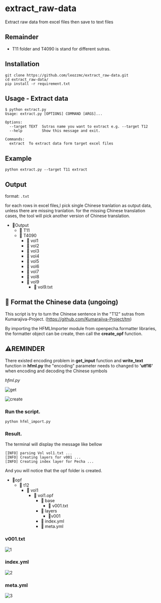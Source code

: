 # extract_raw-data
Extract raw data from excel files then save to text files

## Remainder
- T11 folder and T4090 is stand for different sutras.

## Installation
```
git clone https://github.com/leozzmc/extract_raw-data.git
cd extract_raw-data/
pip install -r requirement.txt
```

## Usage - Extract data

```
$ python extract.py 
Usage: extract.py [OPTIONS] COMMAND [ARGS]...

Options:
  --target TEXT  Sutras name you want to extract e.g. --target T12
  --help         Show this message and exit.

Commands:
  extract  To extract data form target excel files
```

## Example


```
python extract.py --target T11 extract
```


## Output

format: `.txt`


for each rows in excel files,I pick single Chinese tranlation as output data, unless there are missing tranlation.
for the missing Chinese translation cases, the tool will pick another version of Chinese translation.

- 📂Output
  - 📂 T11
  - 📂 T4090
     - 📁 vol1
     - 📁 vol2
     - 📁 vol3
     - 📁 vol4
     - 📁 vol5
     - 📁 vol6
     - 📁 vol7
     - 📁 vol8
     - 📁 vol9
        - 📄 vol9.txt


## 📑 Format the Chinese data (ungoing)

This script is try to turn the Chinese sentence in the "T12" sutras from Kumarajiva-Project. (https://github.com/Kumarajiva-Project/tm)

By importing the HFMLImporter module from openpecha.formatter libraries, the formatter object can be create, then call the **create_opf** function.


## ⚠️REMINDER
There existed encoding problem in **get_input** function and **write_text** function in **hfml.py**
the "encoding" parameter needs to changed to **'utf16'** when encoding and decoding the Chinese symbols

*hfml.py* 

![get](https://user-images.githubusercontent.com/30616512/188070844-745c595b-c69e-415d-b259-a992f6722d56.PNG)

![create](https://user-images.githubusercontent.com/30616512/188070858-fadcb525-a77a-4cba-bad1-85761b3df3b0.PNG)



### Run the script.
```
python hfml_import.py
```

### Result.
The terminal will display the message like bellow
```
[INFO] parsing Vol vol1.txt ...
[INFO] Creating layers for v001 ...
[INFO] Creating index layer for Pecha ...
```
And you will notice that the opf folder is created.

- 📂opf
  - 📂 t12
     - 📁 vol1
       - 📁 vol1.opf
          - 📁 base
            - 📄 v001.txt
          - 📁 layers
            - 📁v001
          - 📑 index.yml
          - 📑 meta.yml
          
### v001.txt
![1](https://user-images.githubusercontent.com/30616512/188070347-0538cd1f-2e1b-4e2a-836e-22d810b2e719.PNG)

### index.yml
![2](https://user-images.githubusercontent.com/30616512/188070443-8e128788-ff79-4518-beb4-595f8b9ad2f6.PNG)

### meta.yml
![3](https://user-images.githubusercontent.com/30616512/188070511-c4cb3dfc-8439-46f1-a4b2-1da3b1afb692.PNG)




